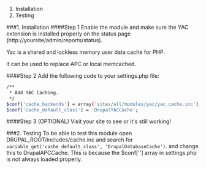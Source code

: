 1. Installation
2. Testing

###1. Installation
####Step 1
Enable the module and make sure the YAC extension is installed properly on
the status page (http://yoursite/admin/reports/status).

Yac is a shared and lockless memory user data cache for PHP.

it can be used to replace APC or local memcached.

####Step 2
Add the following code to your settings.php file:

```bash
/**
 * Add YAC Caching.
 */
$conf['cache_backends'] = array('sites/all/modules/yac/yac_cache.inc');
$conf['cache_default_class'] = 'DrupalYACCache';
```

####Step 3 (OPTIONAL)
Visit your site to see or it's still working!


###2. Testing
To be able to test this module open DRUPAL_ROOT/includes/cache.inc and search
for `variable_get('cache_default_class', 'DrupalDatabaseCache')`. and change
this to DrupalAPCCache. This is because the $conf[''] array in settings.php
is not always loaded properly.
